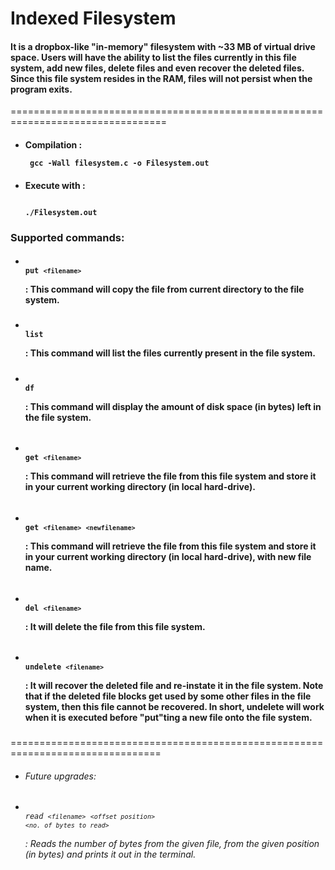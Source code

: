 # Indexed Filesystem

#### It is a dropbox-like "in-memory" filesystem with ~33 MB of virtual drive space. Users will have the ability to list the files currently in this file system, add new files, delete files and even recover the deleted files. Since this file system resides in the RAM, files will not persist when the program exits.
=================================================================================

  - #### Compilation : <p><code> gcc -Wall filesystem.c -o Filesystem.out </code></p>
  - #### Execute with : <p><code> ./Filesystem.out </code></p>

### Supported commands:

  - #### <p><code> put `<filename>` </code></p> : This command will copy the file from current directory to the file system.
  #####
  - #### <p><code> list </code></p> : This command will list the files currently present in the file system.
 #####
- #### <p><code> df </code></p> : This command will display the amount of disk space (in bytes) left in the file system.
######
- #### <p><code> get `<filename>` </code></p> : This command will retrieve the file from this file system and store it in your current working directory (in local hard-drive).
######
- #### <p><code> get `<filename>` `<newfilename>` </code></p> : This command will retrieve the file from this file system and store it in your current working directory (in local hard-drive), with new file name.
######
- #### <p><code> del `<filename>` </code></p> : It will delete the file from this file system.
######
- #### <p><code> undelete `<filename>`  </code></p> : It will recover the deleted file and re-instate it in the file system. Note that if the deleted file blocks get used by some other files in the file system, then this file cannot be recovered. In short, undelete will work when it is executed before "put"ting a new file onto the file system.
###
###
###
###
================================================================================
- ###### Future upgrades:
- ###### <p><code> read `<filename>` `<offset position>` `<no. of bytes to read>` </code><p>: Reads the number of bytes from the given file, from the given position (in bytes) and prints it out in the terminal.
######


